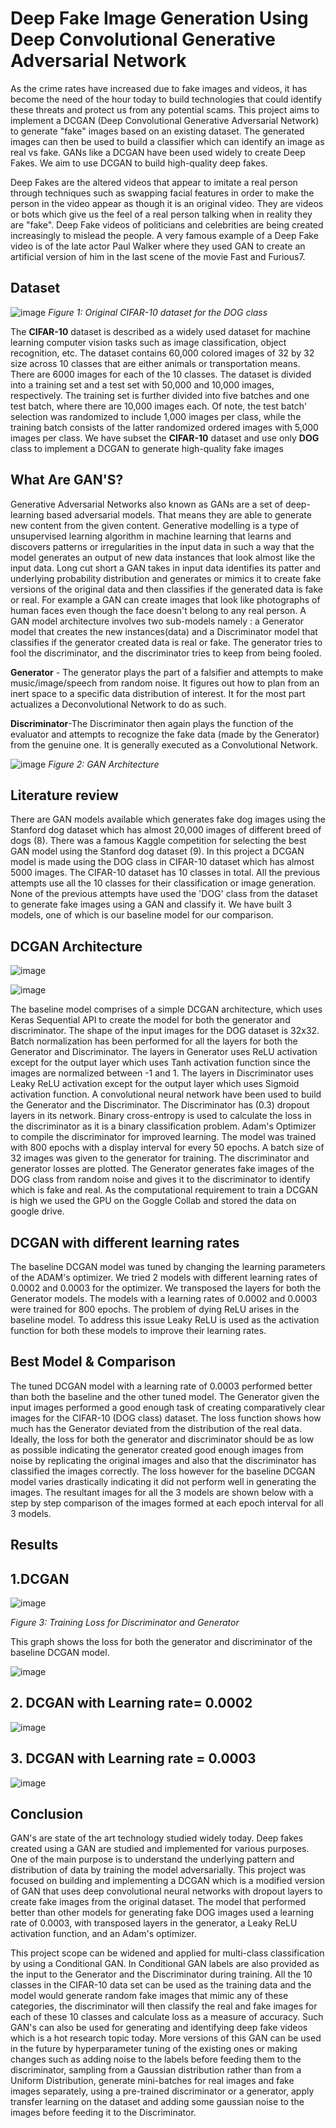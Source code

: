  # Deep Fake Image Generation Using Deep Convolutional Generative Adversarial Network #

As the crime rates have increased due to fake images and videos, it has become the need of the hour today to build technologies that could identify these threats and protect us from any potential scams. This project aims to implement a DCGAN (Deep Convolutional Generative Adversarial Network) to generate "fake" images based on an existing dataset. The generated images can then be used to build a classifier which can identify an image as real vs fake. GANs like a DCGAN have been used widely to create Deep Fakes. We aim to use DCGAN to build high-quality deep fakes.

Deep Fakes are the altered videos that appear to imitate a real person through techniques such as swapping facial features in order to make the person in the video appear as though it is an original video. They are videos or bots which give us the feel of a real person talking when in reality they are "fake". Deep Fake videos of politicians and celebrities are being created increasingly to mislead the people. A very famous example of a Deep Fake video is of the late actor Paul Walker where they used GAN to create an artificial version of him in the last scene of the movie Fast and Furious7.

 ## Dataset ##

![image](https://user-images.githubusercontent.com/55992728/119749809-e2254600-be65-11eb-8363-c153d30db29e.png)
 *Figure 1: Original CIFAR-10 dataset for the DOG class* 
 
The **CIFAR-10** dataset is described as a widely used dataset for machine learning computer vision tasks such as image classification, object recognition, etc. The dataset contains 60,000 colored images of 32 by 32 size across 10 classes that are either animals or transportation means. There are 6000 images for each of the 10 classes. The dataset is divided into a training set and a test set with 50,000 and 10,000 images, respectively. The training set is further divided into five batches and one test batch, where there are 10,000 images each. Of note, the test batch' selection was randomized to include 1,000 images per class, while the training batch consists of the latter randomized ordered images with 5,000 images per class. We have subset the **CIFAR-10** dataset and use only **DOG** class to implement a DCGAN to generate high-quality fake images

## What Are GAN'S?


Generative Adversarial Networks also known as GANs are a set of deep-learning based adversarial models. That means they are able to generate new content from the given content. Generative modelling is a type of unsupervised learning algorithm in machine learning  that learns and discovers patterns or irregularities in the input data in such a way that the model generates an output of new data instances that look almost like the input data. Long cut short a GAN takes in input data identifies its patter and underlying probability distribution and generates or mimics it to create fake versions of the original data and then classifies if the generated data is fake or real. For example a GAN can create images that look like photographs of human faces even though the face doesn't belong to any real person. A GAN model architecture involves two sub-models namely : a Generator model  that creates the new instances(data) and a Discriminator model that classifies if the generator created data is real or fake. The generator tries to fool the discriminator, and the discriminator tries to keep from being fooled.

**Generator** - The generator plays the part of a falsifier and attempts to make music/image/speech from random noise. It figures out how to plan from an inert space to a specific data distribution of interest. It for the most part actualizes a Deconvolutional Network to do as such.

**Discriminator**-The Discriminator then again plays the function of the evaluator and attempts to recognize the fake data (made by the Generator) from the genuine one. It is generally executed as a Convolutional Network.

![image](https://user-images.githubusercontent.com/55992728/119750002-5364f900-be66-11eb-9914-48b34c903826.png)
 *Figure 2: GAN Architecture* 

## Literature review

There are GAN models available which generates fake dog images using the Stanford dog dataset which has almost 20,000 images of different breed of dogs (8).  There was a famous Kaggle competition for selecting the best GAN model using the Stanford dog dataset (9). In this project a DCGAN model is made using the DOG class in CIFAR-10 dataset which has almost 5000 images. The CIFAR-10 dataset has 10 classes in total. All the previous attempts use all the 10 classes for their classification or image generation. None of the previous attempts have used the 'DOG' class from the dataset to generate fake images using a GAN and classify it. We have built 3 models, one of which is our baseline model for our comparison.

## DCGAN Architecture

![image](https://user-images.githubusercontent.com/55992728/119750085-85765b00-be66-11eb-90de-f8b69af8d968.png)

![image](https://user-images.githubusercontent.com/55992728/119750105-92934a00-be66-11eb-8c3c-8d37ec0b6e1f.png)

The baseline model comprises of a simple DCGAN architecture, which uses Keras Sequential API to create the model for both the generator and discriminator. The shape of the input images for the DOG dataset is 32x32. Batch normalization has been performed for all the layers for both the Generator and Discriminator. The layers in Generator uses ReLU activation except for the output layer which uses Tanh activation function since the images are normalized between -1 and 1. The layers in Discriminator uses Leaky ReLU activation except for the output layer which uses Sigmoid activation function. A convolutional neural network have been used to build the Generator and the Discriminator. The Discriminator has (0.3) dropout layers in its network. Binary cross-entropy is used to calculate the loss in the discriminator as it is a binary classification problem. Adam's Optimizer to compile the discriminator for improved learning. The model was trained with 800 epochs with a display interval for every 50 epochs. A batch size of 32 images was given to the generator for training. The discriminator and generator losses are plotted. The Generator generates fake images of the DOG class from random noise and gives it to the discriminator to identify which is fake and real. As the computational requirement to train a DCGAN is high we used the GPU on the Goggle Collab and stored the data on google drive. 

## DCGAN with different learning rates

The baseline DCGAN model was tuned by changing the learning parameters of the ADAM's optimizer. We tried 2 models with different learning rates of 0.0002 and 0.0003 for the optimizer. We transposed the layers for both the Generator models. The models with a learning rates of 0.0002 and 0.0003 were trained for 800 epochs. The problem of dying ReLU arises in the baseline model. To address this issue Leaky ReLU is used as the activation function for both these models to improve their learning rates.

## Best Model & Comparison

The tuned DCGAN model with a learning rate of 0.0003 performed better than both the baseline and the other tuned model. The Generator given the input images performed a good enough task of creating comparatively clear images for the CIFAR-10 (DOG class) dataset. The loss function shows how much has the Generator deviated from the distribution of the real data. Ideally, the loss for both the generator and discriminator should be as low as possible indicating the generator created good enough images from noise by replicating the original images and also that the discriminator has classified the images correctly. The loss however for the baseline DCGAN model varies drastically indicating it did not perform well in generating the images. The resultant images for all the 3 models are shown below with a step by step comparison of the images formed at each epoch interval for all 3 models.

## Results

## 1.DCGAN 

![image](https://user-images.githubusercontent.com/55992728/119750232-dbe39980-be66-11eb-81b8-6b3f77cafeca.png)

*Figure 3: Training Loss for Discriminator and Generator* 

This graph shows the loss for both the generator and discriminator of the baseline DCGAN model.

![image](https://user-images.githubusercontent.com/55992728/119750491-717f2900-be67-11eb-8bae-b94321c2b6d5.png)

## 2. DCGAN with Learning rate= 0.0002

![image](https://user-images.githubusercontent.com/55992728/119750551-95db0580-be67-11eb-99bd-813b4fb50729.png)

## 3. DCGAN with Learning rate = 0.0003

![image](https://user-images.githubusercontent.com/55992728/119750609-b4d99780-be67-11eb-988f-b7ad31f2ca24.png)

## Conclusion

GAN's are state of the art technology studied widely today. Deep fakes created using a GAN are studied and implemented for various purposes. One of the main purpose is to understand the underlying pattern and distribution of data by training the model adversarially. This project was focused on building and implementing a DCGAN which is a modified version of GAN that uses deep convolutional neural networks with dropout layers to create fake images from the original dataset. The model that performed better than other models for generating fake DOG images used a learning rate of 0.0003, with transposed layers in the generator, a Leaky ReLU activation function, and an Adam's optimizer.

This project scope can be widened and applied for multi-class classification by using a Conditional GAN. In Conditional GAN labels are also provided as the input to the Generator and the Discriminator during training. All the 10 classes in the CIFAR-10 data set can be used as the training data and the model would generate random fake images that mimic any of these categories, the discriminator will then classify the real and fake images for each of these 10 classes and calculate loss as a measure of accuracy. Such GAN's can also be used for generating and identifying deep fake videos which is a hot research topic today. More versions of this GAN can be used in the future by hyperparameter tuning of the existing ones or making changes such as adding noise to the labels before feeding them to the discriminator, sampling from a Gaussian distribution rather than from a Uniform Distribution, generate mini-batches for real images and fake images separately, using a pre-trained discriminator or a generator, apply transfer learning on the dataset and adding some gaussian noise to the images before feeding it to the Discriminator.

